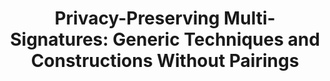 ---
layout: post
year: 2025
title: "Privacy-Preserving Multi-Signatures: Generic Techniques and Constructions Without Pairings"
authors: Calvin Abou Haidar, Dipayan Das, Anja Lehmann, Cavit Özbay, Octavio Perez Kempner
venue: "28th International Conference on Practice and Theory of Public-Key Cryptography - PKC 2025"
pdf: https://eprint.iacr.org/2025/335.pdf
web: https://pkc.iacr.org/2025/
bib: 
github: 
talk: 
pub: 
---